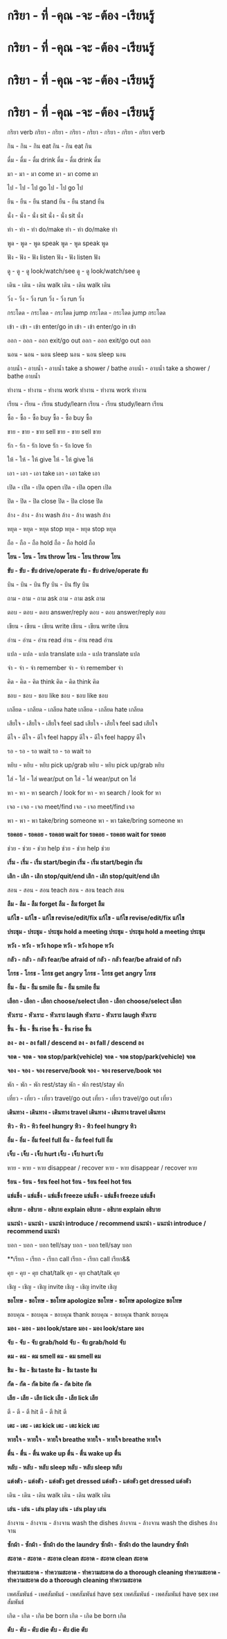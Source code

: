 # กริยา - ที่ -คุณ -จะ -ต้อง -เรียนรู้
# กริยา - ที่ -คุณ -จะ -ต้อง -เรียนรู้
# กริยา - ที่ -คุณ -จะ -ต้อง -เรียนรู้
# กริยา - ที่ -คุณ -จะ -ต้อง -เรียนรู้

กริยา verb กริยา 	-	กริยา	-	 กริยา 	-	กริยา 	-	กริยา 	-	กริยา 	-	กริยา verb


กิน	-	กิน	-	กิน	eat	กิน	-	กิน	eat	กิน

ดื่ม	-	ดื่ม	-	ดื่ม	drink	ดื่ม	-	ดื่ม	drink	ดื่ม

มา	-	มา	-	มา	come	มา	-	มา	come	มา

ไป	-	ไป	-	ไป	go	ไป	-	ไป	go	ไป

ยืน	-	ยืน	-	ยืน	stand	ยืน	-	ยืน	stand	ยืน

นั่ง	-	นั่ง	-	นั่ง	sit	นั่ง	-	นั่ง	sit	นั่ง

ทำ	-	ทำ	-	ทำ	do/make	ทำ	-	ทำ	do/make	ทำ

พูด	-	พูด	-	พูด	speak	พูด	-	พูด	speak	พูด

ฟัง	-	ฟัง	-	ฟัง	listen	ฟัง	-	ฟัง	listen	ฟัง

ดู	-	ดู	-	ดู	look/watch/see	ดู	-	ดู	look/watch/see	ดู

เดิน	-	เดิน	-	เดิน	walk	เดิน	-	เดิน	walk	เดิน

วิ่ง	-	วิ่ง	-	วิ่ง	run	วิ่ง	-	วิ่ง	run	วิ่ง

กระโดด	-	กระโดด	-	กระโดด	jump	กระโดด	-	กระโดด	jump	กระโดด

เข้า	-	เข้า	-	เข้า	enter/go in	เข้า	-	เข้า	enter/go in	เข้า

ออก	-	ออก	-	ออก	exit/go out	ออก	-	ออก	exit/go out	ออก

นอน	-	นอน	-	นอน	sleep	นอน	-	นอน	sleep	นอน

อาบน้ำ	-	อาบน้ำ	-	อาบน้ำ	take a shower / bathe	อาบน้ำ	-	อาบน้ำ	take a shower / bathe	อาบน้ำ

ทำงาน	-	ทำงาน	-	ทำงาน	work	ทำงาน	-	ทำงาน	work	ทำงาน

เรียน	-	เรียน	-	เรียน	study/learn	เรียน	-	เรียน	study/learn	เรียน

ซื้อ	-	ซื้อ	-	ซื้อ	buy	ซื้อ	-	ซื้อ	buy	ซื้อ

ขาย	-	ขาย	-	ขาย	sell	ขาย	-	ขาย	sell	ขาย

รัก	-	รัก	-	รัก	love	รัก	-	รัก	love	รัก

ให้	-	ให้	-	ให้	give	ให้	-	ให้	give	ให้

เอา	-	เอา	-	เอา	take	เอา	-	เอา	take	เอา

เปิด	-	เปิด	-	เปิด	open	เปิด	-	เปิด	open	เปิด

ปิด	-	ปิด	-	ปิด	close	ปิด	-	ปิด	close	ปิด

ล้าง	-	ล้าง	-	ล้าง	wash	ล้าง	-	ล้าง	wash	ล้าง

หยุด	-	หยุด	-	หยุด	stop	หยุด	-	หยุด	stop	หยุด

ถือ	-	ถือ	-	ถือ	hold	ถือ	-	ถือ	hold	ถือ

**โยน	-	โยน	-	โยน	throw	โยน	-	โยน	throw	โยน**

**ขับ	-	ขับ	-	ขับ	drive/operate	ขับ	-	ขับ	drive/operate	ขับ**

บิน	-	บิน	-	บิน	fly	บิน	-	บิน	fly	บิน

ถาม	-	ถาม	-	ถาม	ask	ถาม	-	ถาม	ask	ถาม

ตอบ	-	ตอบ	-	ตอบ	answer/reply	ตอบ	-	ตอบ	answer/reply	ตอบ

เขียน	-	เขียน	-	เขียน	write	เขียน	-	เขียน	write	เขียน

อ่าน	-	อ่าน	-	อ่าน	read	อ่าน	-	อ่าน	read	อ่าน

แปล	-	แปล	-	แปล	translate	แปล	-	แปล	translate	แปล

จำ	-	จำ	-	จำ	remember	จำ	-	จำ	remember	จำ

คิด	-	คิด	-	คิด	think	คิด	-	คิด	think	คิด

ชอบ	-	ชอบ	-	ชอบ	like	ชอบ	-	ชอบ	like	ชอบ

เกลียด	-	เกลียด	-	เกลียด	hate	เกลียด	-	เกลียด	hate	เกลียด

เสียใจ	-	เสียใจ	-	เสียใจ	feel sad	เสียใจ	-	เสียใจ	feel sad	เสียใจ

ดีใจ	-	ดีใจ	-	ดีใจ	feel happy	ดีใจ	-	ดีใจ	feel happy	ดีใจ

รอ	-	รอ	-	รอ	wait	รอ	-	รอ	wait	รอ

หยิบ	-	หยิบ	-	หยิบ	pick up/grab	หยิบ	-	หยิบ	pick up/grab	หยิบ

ใส่ 	-	ใส่ 	-	ใส่ 	wear/put on	ใส่ 	-	ใส่ 	wear/put on	ใส่ 

หา	-	หา	-	หา	search / look for	หา	-	หา	search / look for	หา

เจอ	-	เจอ	-	เจอ	meet/find	เจอ	-	เจอ	meet/find	เจอ

พา	-	พา	-	พา	take/bring someone	พา	-	พา	take/bring someone	พา

**รอคอย	-	รอคอย	-	รอคอย	wait for	รอคอย	-	รอคอย	wait for	รอคอย**

ช่วย	-	ช่วย	-	ช่วย	help	ช่วย	-	ช่วย	help	ช่วย

**เริ่ม	-	เริ่ม	-	เริ่ม	start/begin	เริ่ม	-	เริ่ม	start/begin	เริ่ม**

**เลิก	-	เลิก	-	เลิก	stop/quit/end	เลิก	-	เลิก	stop/quit/end	เลิก**

สอน	-	สอน	-	สอน	teach	สอน	-	สอน	teach	สอน

**ลืม	-	ลืม	-	ลืม	forget	ลืม	-	ลืม	forget	ลืม**

**แก้ไข	-	แก้ไข	-	แก้ไข	revise/edit/fix	แก้ไข	-	แก้ไข	revise/edit/fix	แก้ไข**

**ประชุม	-	ประชุม	-	ประชุม	hold a meeting	ประชุม	-	ประชุม	hold a meeting	ประชุม**

**หวัง	-	หวัง	-	หวัง	hope	หวัง	-	หวัง	hope	หวัง**

**กลัว	-	กลัว	-	กลัว	fear/be afraid of	กลัว	-	กลัว	fear/be afraid of	กลัว**

**โกรธ	-	โกรธ	-	โกรธ	get angry	โกรธ	-	โกรธ	get angry	โกรธ**

**ยิ้ม	-	ยิ้ม	-	ยิ้ม	smile	ยิ้ม	-	ยิ้ม	smile	ยิ้ม**

**เลือก	-	เลือก	-	เลือก	choose/select	เลือก	-	เลือก	choose/select	เลือก**

**หัวเราะ	-	หัวเราะ	-	หัวเราะ	laugh	หัวเราะ	-	หัวเราะ	laugh	หัวเราะ**

**ขึ้น	-	ขึ้น	-	ขึ้น	rise	ขึ้น	-	ขึ้น	rise	ขึ้น**

**ลง	-	ลง	-	ลง	fall / descend	ลง	-	ลง	fall / descend	ลง**

**จอด	-	จอด	-	จอด	stop/park(vehicle)	จอด	-	จอด	stop/park(vehicle)	จอด**

**จอง	-	จอง	-	จอง	reserve/book	จอง	-	จอง	reserve/book	จอง**

พัก	-	พัก	-	พัก	rest/stay	พัก	-	พัก	rest/stay	พัก

เที่ยว	-	เที่ยว	-	เที่ยว	travel/go out	เที่ยว	-	เที่ยว	travel/go out	เที่ยว

**เดินทาง	-	เดินทาง	-	เดินทาง	travel	เดินทาง	-	เดินทาง	travel	เดินทาง**

**หิว	-	หิว	-	หิว	feel hungry	หิว	-	หิว	feel hungry	หิว**

**อิ่ม	-	อิ่ม	-	อิ่ม	feel full	อิ่ม	-	อิ่ม	feel full	อิ่ม**

**เจ็บ	-	เจ็บ	-	เจ็บ	hurt	เจ็บ	-	เจ็บ	hurt	เจ็บ**

หาย	-	หาย	-	หาย	disappear / recover	หาย	-	หาย	disappear / recover	หาย

**ร้อน	-	ร้อน	-	ร้อน	feel hot	ร้อน	-	ร้อน	feel hot	ร้อน**

**แช่แข็ง	-	แช่แข็ง	-	แช่แข็ง	freeze	แช่แข็ง	-	แช่แข็ง	freeze	แช่แข็ง**

**อธิบาย	-	อธิบาย	-	อธิบาย	explain	อธิบาย	-	อธิบาย	explain	อธิบาย**

**แนะนำ	-	แนะนำ	-	แนะนำ	introduce / recommend	แนะนำ	-	แนะนำ	introduce / recommend	แนะนำ**

บอก	-	บอก	-	บอก	tell/say	บอก	-	บอก	tell/say	บอก

**เรียก	-	เรียก	-	เรียก	call	เรียก	-	เรียก	call	เรียก&&

คุย	-	คุย	-	คุย	chat/talk	คุย	-	คุย	chat/talk	คุย

เชิญ	-	เชิญ	-	เชิญ	invite	เชิญ	-	เชิญ	invite	เชิญ

**ขอโทษ	-	ขอโทษ	-	ขอโทษ	apologize	ขอโทษ	-	ขอโทษ	apologize	ขอโทษ**

ขอบคุณ	-	ขอบคุณ	-	ขอบคุณ	thank	ขอบคุณ	-	ขอบคุณ	thank	ขอบคุณ

**มอง	-	มอง	-	มอง	look/stare	มอง	-	มอง	look/stare	มอง**

**จับ	-	จับ	-	จับ	grab/hold	จับ	-	จับ	grab/hold	จับ**

**ดม	-	ดม	-	ดม	smell	ดม	-	ดม	smell	ดม**

**ชิม	-	ชิม	-	ชิม	taste	ชิม	-	ชิม	taste	ชิม**

**กัด	-	กัด	-	กัด	bite	กัด	-	กัด	bite	กัด**

**เลีย	-	เลีย	-	เลีย	lick	เลีย	-	เลีย	lick	เลีย**

ตี	-	ตี	-	ตี	hit	ตี	-	ตี	hit	ตี

**เตะ	-	เตะ	-	เตะ	kick	เตะ	-	เตะ	kick	เตะ**

**หายใจ	-	หายใจ	-	หายใจ	breathe	หายใจ	-	หายใจ	breathe	หายใจ**

**ตื่น	-	ตื่น	-	ตื่น	wake up	ตื่น	-	ตื่น	wake up	ตื่น**

**หลับ	-	หลับ	-	หลับ	sleep	หลับ	-	หลับ	sleep	หลับ**

**แต่งตัว	-	แต่งตัว	-	แต่งตัว	get dressed	แต่งตัว	-	แต่งตัว	get dressed	แต่งตัว**

เดิน	-	เดิน	-	เดิน	walk	เดิน	-	เดิน	walk	เดิน

**เล่น	-	เล่น	-	เล่น	play	เล่น	-	เล่น	play	เล่น**

ล้างจาน	-	ล้างจาน	-	ล้างจาน	wash the dishes	ล้างจาน	-	ล้างจาน	wash the dishes	ล้างจาน

**ซักผ้า	-	ซักผ้า	-	ซักผ้า	do the laundry	ซักผ้า	-	ซักผ้า	do the laundry	ซักผ้า**

**สะอาด	-	สะอาด	-	สะอาด	clean	สะอาด	-	สะอาด	clean	สะอาด**

**ทำความสะอาด	-	ทำความสะอาด	-	ทำความสะอาด	do a thorough cleaning	ทำความสะอาด	-	ทำความสะอาด	do a thorough cleaning	ทำความสะอาด**

เพศสัมพันธ์	-	เพศสัมพันธ์	-	เพศสัมพันธ์	have sex	เพศสัมพันธ์	-	เพศสัมพันธ์	have sex	เพศสัมพันธ์

เกิด	-	เกิด	-	เกิด	be born	เกิด	-	เกิด	be born	เกิด

**ดับ	-	ดับ	-	ดับ	die	ดับ	-	ดับ	die	ดับ**
